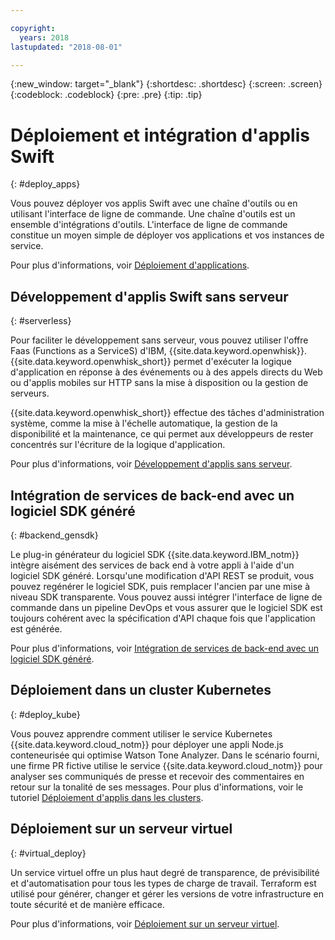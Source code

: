 ```yaml
---

copyright:
  years: 2018
lastupdated: "2018-08-01"

---
```

{:new_window: target="_blank"}
{:shortdesc: .shortdesc}
{:screen: .screen}
{:codeblock: .codeblock}
{:pre: .pre}
{:tip: .tip}

# Déploiement et intégration d'applis Swift
{: #deploy_apps}

Vous pouvez déployer vos applis Swift avec une chaîne d'outils ou en utilisant l'interface de ligne de commande. Une chaîne d'outils est un ensemble d'intégrations d'outils. L'interface de ligne de commande constitue un moyen simple de déployer vos applications et vos instances de service.


Pour plus d'informations, voir [Déploiement d'applications](../apps/dep-app-tool.html).

## Développement d'applis Swift sans serveur
{: #serverless}

Pour faciliter le développement sans serveur, vous pouvez utiliser l'offre Faas (Functions as a ServiceS) d'IBM, {{site.data.keyword.openwhisk}}. {{site.data.keyword.openwhisk_short}} permet d'exécuter la logique d'application en réponse à des événements ou à des appels directs du Web ou d'applis mobiles sur HTTP sans la mise à disposition ou la gestion de serveurs.

{{site.data.keyword.openwhisk_short}} effectue des tâches d'administration système, comme la mise à l'échelle automatique, la gestion de la disponibilité et la maintenance, ce qui permet aux développeurs de rester concentrés sur l'écriture de la logique d'application.

Pour plus d'informations, voir [Développement d'applis sans serveur](../apps/deploying/functions.html).

## Intégration de services de back-end avec un logiciel SDK généré
{: #backend_gensdk}

Le plug-in générateur du logiciel SDK {{site.data.keyword.IBM_notm}} intègre aisément des services de back end à votre appli à l'aide d'un logiciel SDK généré. Lorsqu'une modification d'API REST se produit, vous pouvez regénérer le logiciel SDK, puis remplacer l'ancien par une mise à niveau SDK transparente. Vous pouvez aussi intégrer l'interface de ligne de commande dans un pipeline DevOps et vous assurer que le logiciel SDK est toujours cohérent avec la spécification d'API chaque fois que l'application est générée.

Pour plus d'informations, voir [Intégration de services de back-end avec un logiciel SDK généré](/docs/swift/backend/cli_sdkgen.html).

## Déploiement dans un cluster Kubernetes
{: #deploy_kube}

Vous pouvez apprendre comment utiliser le service Kubernetes {{site.data.keyword.cloud_notm}} pour déployer une appli Node.js conteneurisée qui optimise Watson Tone Analyzer. Dans le scénario fourni, une firme PR fictive utilise le service {{site.data.keyword.cloud_notm}} pour analyser ses communiqués de presse et recevoir des commentaires en retour sur la tonalité de ses messages. Pour plus d'informations, voir le tutoriel [Déploiement d'applis dans les clusters](../containers/cs_tutorials_apps.html).

## Déploiement sur un serveur virtuel
{: #virtual_deploy}

Un service virtuel offre un plus haut degré de transparence, de prévisibilité et d'automatisation pour tous les types de charge de travail. Terraform est utilisé pour générer, changer et gérer les versions de votre infrastructure en toute sécurité et de manière efficace.

Pour plus d'informations, voir [Déploiement sur un serveur virtuel](../apps/vsi-deploy.html).
